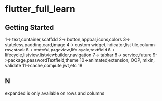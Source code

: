 # flutter_full_learn


## Getting Started

1-> text,container,scaffold
2-> button,appbar,icons,colors
3-> stateless,padding,card,image
4-> custom widget,indicator,list tile,column-row,stack
5-> stateful,pageview,life cycle,textfield
6-> lifecycle,listview,listviewbuilder,navigation
7-> tabbar
8-> service,future
9->package,passwordTextfield,theme
10->animated,extension, OOP, mixin, validate
11->cache,compute,jwt,etc 18

## N
expanded is only available on rows and columns
